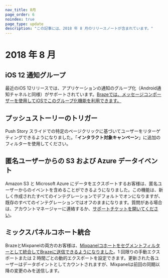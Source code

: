 ```yaml
---
nav_title: 8月
page_order: 6
noindex: true
page_type: update
description: "この記事には、2018 年 8 月のリリースノートが含まれています。"
---
```

# 2018 年 8 月

## iOS 12 通知グループ

最近のiOS 12リリースでは、アプリケーションの通知のグループ化（Android通知チャネルと同様）がサポートされています。[Brazeでは、メッセージコンポーザーを使用してiOSでこのグループ化機能を利用できます。]({{site.baseurl}}/user_guide/message_building_by_channel/push/creating_a_push_message/#notification-groups)

## プッシュストーリーのトリガー

Push Story スライドでの特定のページクリックに基づいてユーザーをリターゲティングできるようになりました。「**インタラクト対象キャンペーン**」に追加のフィルターを使用してください。

## 匿名ユーザーからの S3 および Azure データイベント

Amazon S3 と Microsoft Azure にデータをエクスポートするお客様は、匿名ユーザーからのイベントを含めることができるようになりました。この機能は、新しく作成されたすべてのインテグレーションでデフォルトでオンになりますが、既存のすべてのインテグレーションではオフのままになります。質問がある場合は、アカウントマネージャーに連絡するか、[サポートチケットを開いてください][support]。

## ミックスパネルコホート統合

BrazeとMixpanelの両方のお客様は、[Mixpanelコホートをセグメントフィルターとして統合してBrazeに送信できるようになりました]({{site.baseurl}}/partners/insights/behavioral_analytics/mixpanel_for_currents/#mixpanel-cohort-import)。1 回限りの手動エクスポートまたは 2 時間ごとの動的エクスポートを設定できます。更新された各ユーザーはデータポイントとしてカウントされますが、Mixpanelは前回の同期以降の変更のみを送信します。

[support]: {{site.baseurl}}/braze_support/